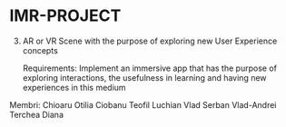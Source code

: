 # IMR-PROJECT

3) AR or VR Scene with the purpose of exploring new User Experience concepts

      Requirements: Implement an immersive app that has the purpose of exploring interactions, the usefulness in learning and having new experiences  in this medium

Membri:
      Chioaru Otilia
      Ciobanu Teofil
      Luchian Vlad
      Serban Vlad-Andrei
      Terchea Diana
